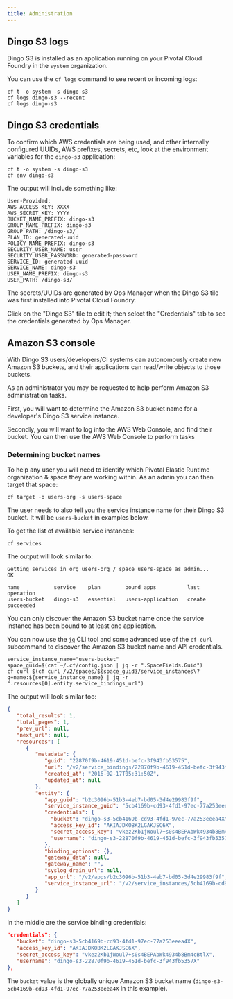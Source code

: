 ```yaml
---
title: Administration
---
```


## <a id="dingo-s3-logs"></a>Dingo S3 logs

Dingo S3 is installed as an application running on your Pivotal Cloud Foundry in the `system` organization.

You can use the `cf logs` command to see recent or incoming logs:

```
cf t -o system -s dingo-s3
cf logs dingo-s3 --recent
cf logs dingo-s3
```

## <a id="dingo-s3-credentials"></a>Dingo S3 credentials

To confirm which AWS credentials are being used, and other internally configured UUIDs, AWS prefixes, secrets, etc, look at the environment variables for the `dingo-s3` application:

```
cf t -o system -s dingo-s3
cf env dingo-s3
```

The output will include something like:

```
User-Provided:
AWS_ACCESS_KEY: XXXX
AWS_SECRET_KEY: YYYY
BUCKET_NAME_PREFIX: dingo-s3
GROUP_NAME_PREFIX: dingo-s3
GROUP_PATH: /dingo-s3/
PLAN_ID: generated-uuid
POLICY_NAME_PREFIX: dingo-s3
SECURITY_USER_NAME: user
SECURITY_USER_PASSWORD: generated-password
SERVICE_ID: generated-uuid
SERVICE_NAME: dingo-s3
USER_NAME_PREFIX: dingo-s3
USER_PATH: /dingo-s3/
```

The secrets/UUIDs are generated by Ops Manager when the Dingo S3 tile was first installed into Pivotal Cloud Foundry.

Click on the "Dingo S3" tile to edit it; then select the "Credentials" tab to see the credentials generated by Ops Manager.

## <a id="amazon-s3-console"></a>Amazon S3 console

With Dingo S3 users/developers/CI systems can autonomously create new Amazon S3 buckets, and their applications can read/write objects to those buckets.

As an administrator you may be requested to help perform Amazon S3 administration tasks.

First, you will want to determine the Amazon S3 bucket name for a developer's Dingo S3 service instance.

Secondly, you will want to log into the AWS Web Console, and find their bucket. You can then use the AWS Web Console to perform tasks

### <a id="determine-bucket-names"></a>Determining bucket names

To help any user you will need to identify which Pivotal Elastic Runtime organization & space they are working within. As an admin you can then target that space:

```
cf target -o users-org -s users-space
```

The user needs to also tell you the service instance name for their Dingo S3 bucket. It will be `users-bucket` in examples below.

To get the list of available service instances:

```
cf services
```

The output will look similar to:

```
Getting services in org users-org / space users-space as admin...
OK

name           service    plan        bound apps          last operation
users-bucket   dingo-s3   essential   users-application   create succeeded
```

You can only discover the Amazon S3 bucket name once the service instance has been bound to at least one application.

You can now use the [`jq`](https://stedolan.github.io/jq/) CLI tool and some advanced use of the `cf curl` subcommand to discover the Amazon S3 bucket name and API credentials.

```
service_instance_name="users-bucket"
space_guid=$(cat ~/.cf/config.json | jq -r ".SpaceFields.Guid")
cf curl $(cf curl /v2/spaces/${space_guid}/service_instances\?q=name:${service_instance_name} | jq -r ".resources[0].entity.service_bindings_url")
```

The output will look similar too:

```json
{
   "total_results": 1,
   "total_pages": 1,
   "prev_url": null,
   "next_url": null,
   "resources": [
      {
         "metadata": {
            "guid": "22870f9b-4619-451d-befc-3f943fb53575",
            "url": "/v2/service_bindings/22870f9b-4619-451d-befc-3f943fb53575",
            "created_at": "2016-02-17T05:31:50Z",
            "updated_at": null
         },
         "entity": {
            "app_guid": "b2c3096b-51b3-4eb7-bd05-3d4e29983f9f",
            "service_instance_guid": "5cb4169b-cd93-4fd1-97ec-77a253eeea49",
            "credentials": {
              "bucket": "dingo-s3-5cb4169b-cd93-4fd1-97ec-77a253eeea4X",
              "access_key_id": "AKIAJDKOBK2LGAKJSC6X",
              "secret_access_key": "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",
              "username": "dingo-s3-22870f9b-4619-451d-befc-3f943fb5357X"
            },
            "binding_options": {},
            "gateway_data": null,
            "gateway_name": "",
            "syslog_drain_url": null,
            "app_url": "/v2/apps/b2c3096b-51b3-4eb7-bd05-3d4e29983f9f",
            "service_instance_url": "/v2/service_instances/5cb4169b-cd93-4fd1-97ec-77a253eeea49"
         }
      }
   ]
}
```

In the middle are the service binding credentials:

```json
"credentials": {
   "bucket": "dingo-s3-5cb4169b-cd93-4fd1-97ec-77a253eeea4X",
   "access_key_id": "AKIAJDKOBK2LGAKJSC6X",
   "secret_access_key": "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",
   "username": "dingo-s3-22870f9b-4619-451d-befc-3f943fb5357X"
},
```

The `bucket` value is the globally unique Amazon S3 bucket name (`dingo-s3-5cb4169b-cd93-4fd1-97ec-77a253eeea4X` in this example).
